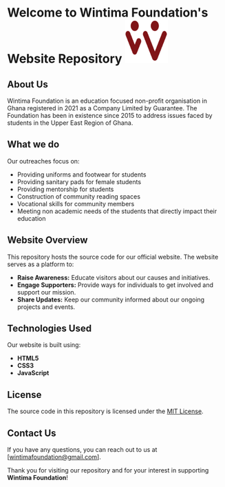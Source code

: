 # Welcome to Wintima Foundation's Website Repository <img src="./images/logo.png" alt="NGO Logo" width="100" height="100">
## About Us
Wintima Foundation is an education focused non-profit organisation in Ghana registered in 2021 as a Company Limited by Guarantee. The Foundation has been in existence since 2015 to address issues faced by students in the Upper East Region of Ghana.

## What we do
Our outreaches focus on: 
- Providing uniforms and footwear for students
- Providing sanitary pads for female students
- Providing mentorship for students
- Construction of community reading spaces
- Vocational skills for community members 
- Meeting non academic needs of the students that directly impact their education


## Website Overview
This repository hosts the source code for our official website. The website serves as a platform to:

- **Raise Awareness:** Educate visitors about our causes and initiatives.
- **Engage Supporters:** Provide ways for individuals to get involved and support our mission.
- **Share Updates:** Keep our community informed about our ongoing projects and events.

## Technologies Used
Our website is built using:
- **HTML5**
- **CSS3**
- **JavaScript**

## License
The source code in this repository is licensed under the [MIT License](./LICENSE).

## Contact Us
If you have any questions, you can reach out to us at [wintimafoundation@gmail.com].

Thank you for visiting our repository and for your interest in supporting **Wintima Foundation**!
